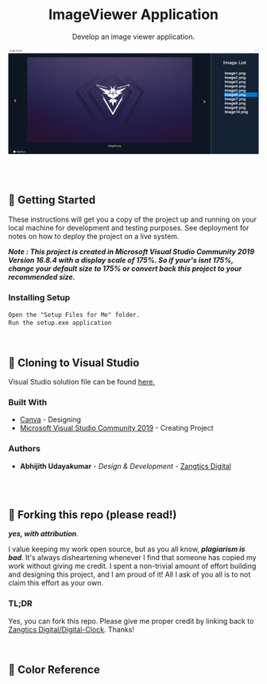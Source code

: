 <h1 align="center">
  ImageViewer Application
</h1>
<p align="center">
  Develop an image viewer application.
</p>

![demo](https://raw.githubusercontent.com/Abhijith14/VB.NET-PROJECTS/master/readme_assets/imageview.png)

<br>
<br>


## 📕 Getting Started

These instructions will get you a copy of the project up and running on your local machine for development and testing purposes. See deployment for notes on how to deploy the project on a live system.

_**Note : This project is created in Microsoft Visual Studio Community 2019 Version 16.8.4 with a display scale of 175%. So if your's isnt 175%, change your default size to 175% or convert back this project to your recommended size.**_

### Installing Setup


```
Open the "Setup Files for Me" folder.
Run the setup.exe application
```

<br>

## 🔧 Cloning to Visual Studio

Visual Studio solution file can be found [here.](https://github.com/Abhijith14/VB.NET-PROJECTS/tree/master/ImageViewer)


### Built With

* [Canva](https://www.canva.com/) - Designing
* [Microsoft Visual Studio Community 2019](https://visualstudio.microsoft.com/downloads/) - Creating Project


### Authors

* **Abhijith Udayakumar** - *Design & Development* - [Zangtics Digital](https://github.com/RCLDevelopers)

<br>
<br>

## 🚨 Forking this repo (please read!)

_**yes, with attribution**_.

I value keeping my work open source, but as you all know, _**plagiarism is bad**_. It's always disheartening whenever I find that someone has copied my work without giving me credit. I spent a non-trivial amount of effort building and designing this project, and I am proud of it! All I ask of you all is to not claim this effort as your own.


### TL;DR

Yes, you can fork this repo. Please give me proper credit by linking back to [Zangtics Digital/Digital-Clock](https://github.com/RCLDevelopers/Digital-Clock). Thanks!

<br>

## 🎨 Color Reference
